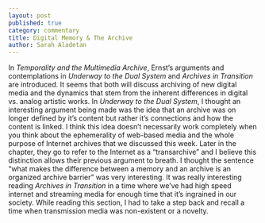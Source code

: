 ```yaml
---
layout: post
published: true
category: commentary
title: Digital Memory & The Archive
author: Sarah Aladetan
---
```

In _Temporality and the Multimedia Archive_, Ernst’s arguments and contemplations in _Underway to the Dual System_ and _Archives in Transition_ are introduced. It seems that both will discuss archiving of new digital media and the dynamics that stem from the inherent differences in digital vs. analog artistic works. In  _Underway to the Dual System_, I thought an interesting argument being made was the idea that an archive was on longer defined by it’s content but rather it’s connections and how the content is linked. I think this idea doesn’t necessarily work completely when you think about the ephemerality of web-based media and the whole purpose of Internet archives that we discussed this week.  Later in the chapter, they go to refer to the Internet as a “transarchive” and I believe this distinction allows their previous argument to breath. I thought the sentence “what makes the difference between a memory and an archive is an organized archive barrier” was very interesting. It was really interesting reading _Archives in Transition_ in a time where we’ve had high speed internet and streaming media for enough time that it’s ingrained in our society. While reading this section, I had to take a step back and recall a time when transmission media was non-existent or a novelty. 

